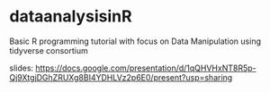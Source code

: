 # dataanalysisinR
Basic R programming tutorial with focus on Data Manipulation using tidyverse consortium

slides: https://docs.google.com/presentation/d/1qQHVHxNT8R5p-Qj9XtgjDGhZRUXg8BI4YDHLVz2p6E0/present?usp=sharing
